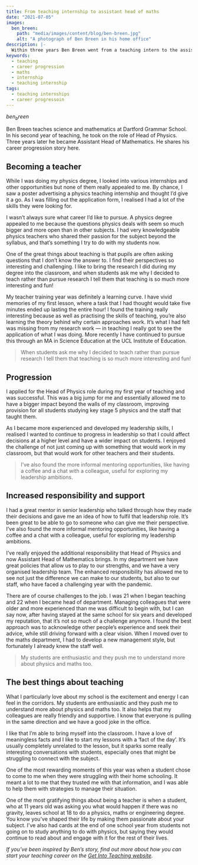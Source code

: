 ```yaml
---
title: From teaching internship to assistant head of maths
date: "2021-07-05"
images:
  ben_breen:
    path: "media/images/content/blog/ben-breen.jpg"
    alt: "A photograph of Ben Breen in his home office" 
description: |-
  Within three years Ben Breen went from a teaching intern to the assistant head of maths.
keywords:
  - teaching
  - career progression
  - maths
  - internship
  - teaching internship
tags:
  - teaching internships
  - career progressoin
---
```


$ben_breen$

Ben Breen teaches science and mathematics at Dartford Grammar School. In his second year of teaching, he took on the role of Head of Physics. Three years later he became Assistant Head of Mathematics. He shares his career progression story here.

## Becoming a teacher

While I was doing my physics degree, I looked into various internships and other opportunities but none of them really appealed to me. By chance, I saw a poster advertising a physics teaching internship and thought I’d give it a go. As I was filling out the application form, I realised I had a lot of the skills they were looking for.

I wasn’t always sure what career I’d like to pursue. A physics degree appealed to me because the questions physics deals with seem so much bigger and more open than in other subjects. I had very knowledgeable physics teachers who shared their passion for the subject beyond the syllabus, and that’s something I try to do with my students now.

One of the great things about teaching is that pupils are often asking questions that I don’t know the answer to. I find their perspectives so interesting and challenging. I like to bring the research I did during my degree into the classroom, and when students ask me why I decided to teach rather than pursue research I tell them that teaching is so much more interesting and fun!

My teacher training year was definitely a learning curve. I have vivid memories of my first lesson, where a task that I had thought would take five minutes ended up lasting the entire hour! I found the training really interesting because as well as practising the skills of teaching, you’re also learning the theory behind why certain approaches work. It’s what I had felt was missing from my research work — in teaching I really got to see the application of what I was doing. More recently I have continued to pursue this through an MA in Science Education at the UCL Institute of Education.

> When students ask me why I decided to teach rather than pursue research I tell them that teaching is so much more interesting and fun!

## Progression

I applied for the Head of Physics role during my first year of teaching and was successful. This was a big jump for me and essentially allowed me to have a bigger impact beyond the walls of my classroom, improving provision for all students studying key stage 5 physics and the staff that taught them.

As I became more experienced and developed my leadership skills, I realised I wanted to continue to progress in leadership so that I could affect decisions at a higher level and have a wider impact on students. I enjoyed the challenge of not just coming up with something that would work in my classroom, but that would work for other teachers and their students.

> I’ve also found the more informal mentoring opportunities, like having a coffee and a chat with a colleague, useful for exploring my leadership ambitions.

## Increased responsibility and support

I had a great mentor in senior leadership who talked through how they made their decisions and gave me an idea of how to fulfil that leadership role. It’s been great to be able to go to someone who can give me their perspective. I’ve also found the more informal mentoring opportunities, like having a coffee and a chat with a colleague, useful for exploring my leadership ambitions.

I’ve really enjoyed the additional responsibility that Head of Physics and now Assistant Head of Mathematics brings. In my department we have great policies that allow us to play to our strengths, and we have a very organised leadership team. The enhanced responsibility has allowed me to see not just the difference we can make to our students, but also to our staff, who have faced a challenging year with the pandemic.

There are of course challenges to the job. I was 21 when I began teaching and 22 when I became head of department. Managing colleagues that were older and more experienced than me was difficult to begin with, but I can say now, after having stayed at the same school for six years and developed my reputation, that it’s not so much of a challenge anymore. I found the best approach was to acknowledge other people’s experience and seek their advice, while still driving forward with a clear vision. When I moved over to the maths department, I had to develop a new management style, but fortunately I already knew the staff well.

> My students are enthusiastic and they push me to understand more about physics and maths too.

## The best things about teaching

What I particularly love about my school is the excitement and energy I can feel in the corridors. My students are enthusiastic and they push me to understand more about physics and maths too. It also helps that my colleagues are really friendly and supportive. I know that everyone is pulling in the same direction and we have a good joke in the office.

I like that I’m able to bring myself into the classroom. I have a love of meaningless facts and I like to start my lessons with a ‘fact of the day’. It’s usually completely unrelated to the lesson, but it sparks some really interesting conversations with students, especially ones that might be struggling to connect with the subject.

One of the most rewarding moments of this year was when a student chose to come to me when they were struggling with their home schooling. It meant a lot to me that they trusted me with that information, and I was able to help them with strategies to manage their situation.

One of the most gratifying things about being a teacher is when a student, who at 11 years old was asking you what would happen if there was no gravity, leaves school at 18 to do a physics, maths or engineering degree. You know you’ve shaped their life by making them passionate about your subject. I’ve also had cards at the end of one school year from students not going on to study anything to do with physics, but saying they would continue to read about and engage with it for the rest of their lives.

_If you’ve been inspired by Ben’s story, find out more about how you can start your teaching career on the [Get Into Teaching website](/)._

